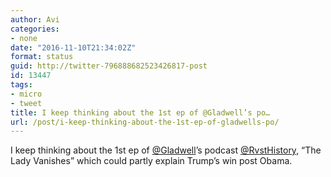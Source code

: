```yaml
---
author: Avi
categories:
- none
date: "2016-11-10T21:34:02Z"
format: status
guid: http://twitter-796888682523426817-post
id: 13447
tags:
- micro
- tweet
title: I keep thinking about the 1st ep of @Gladwell’s po…
url: /post/i-keep-thinking-about-the-1st-ep-of-gladwells-po/
---
```

I keep thinking about the 1st ep of [@Gladwell](http://twitter.com/Gladwell)’s podcast [@RvstHistory](http://twitter.com/RvstHistory), “The Lady Vanishes” which could partly explain Trump’s win post Obama.